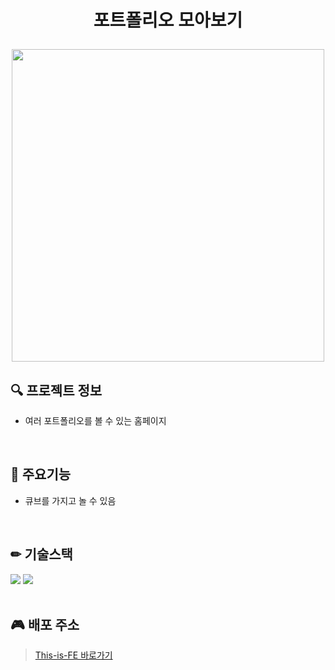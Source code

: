 # <p align="center">포트폴리오 모아보기</p>

<p align="center"><img src="https://github.com/ohddang/this-is-FE/assets/68732996/7a4fb741-3730-495e-9883-ae2a24c90376" width="500" /></p>

## 🔍 프로젝트 정보
* 여러 포트폴리오를 볼 수 있는 홈페이지  
<br/>

## 📖 주요기능
* 큐브를 가지고 놀 수 있음
<br/>

## ✏ 기술스택
<img src="https://img.shields.io/badge/javascript-F7DF1E?style=for-the-badge&logo=javascript&logoColor=black"> <img src="https://img.shields.io/badge/css-1572B6?style=for-the-badge&logo=css3&logoColor=white">  
<br/>

## 🎮 배포 주소
> [This-is-FE 바로가기](https://ohddang.github.io/This-is-FE/)  
<br/>
